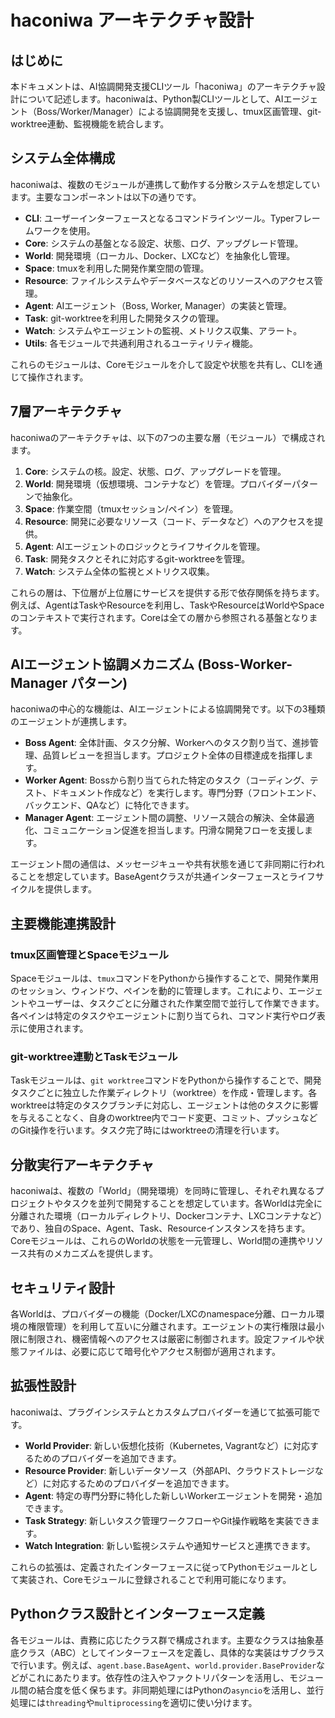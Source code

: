 # haconiwa アーキテクチャ設計

## はじめに

本ドキュメントは、AI協調開発支援CLIツール「haconiwa」のアーキテクチャ設計について記述します。haconiwaは、Python製CLIツールとして、AIエージェント（Boss/Worker/Manager）による協調開発を支援し、tmux区画管理、git-worktree連動、監視機能を統合します。

## システム全体構成

haconiwaは、複数のモジュールが連携して動作する分散システムを想定しています。主要なコンポーネントは以下の通りです。

-   **CLI**: ユーザーインターフェースとなるコマンドラインツール。Typerフレームワークを使用。
-   **Core**: システムの基盤となる設定、状態、ログ、アップグレード管理。
-   **World**: 開発環境（ローカル、Docker、LXCなど）を抽象化し管理。
-   **Space**: tmuxを利用した開発作業空間の管理。
-   **Resource**: ファイルシステムやデータベースなどのリソースへのアクセス管理。
-   **Agent**: AIエージェント（Boss, Worker, Manager）の実装と管理。
-   **Task**: git-worktreeを利用した開発タスクの管理。
-   **Watch**: システムやエージェントの監視、メトリクス収集、アラート。
-   **Utils**: 各モジュールで共通利用されるユーティリティ機能。

これらのモジュールは、Coreモジュールを介して設定や状態を共有し、CLIを通じて操作されます。

## 7層アーキテクチャ

haconiwaのアーキテクチャは、以下の7つの主要な層（モジュール）で構成されます。

1.  **Core**: システムの核。設定、状態、ログ、アップグレードを管理。
2.  **World**: 開発環境（仮想環境、コンテナなど）を管理。プロバイダーパターンで抽象化。
3.  **Space**: 作業空間（tmuxセッション/ペイン）を管理。
4.  **Resource**: 開発に必要なリソース（コード、データなど）へのアクセスを提供。
5.  **Agent**: AIエージェントのロジックとライフサイクルを管理。
6.  **Task**: 開発タスクとそれに対応するgit-worktreeを管理。
7.  **Watch**: システム全体の監視とメトリクス収集。

これらの層は、下位層が上位層にサービスを提供する形で依存関係を持ちます。例えば、AgentはTaskやResourceを利用し、TaskやResourceはWorldやSpaceのコンテキストで実行されます。Coreは全ての層から参照される基盤となります。

## AIエージェント協調メカニズム (Boss-Worker-Manager パターン)

haconiwaの中心的な機能は、AIエージェントによる協調開発です。以下の3種類のエージェントが連携します。

-   **Boss Agent**: 全体計画、タスク分解、Workerへのタスク割り当て、進捗管理、品質レビューを担当します。プロジェクト全体の目標達成を指揮します。
-   **Worker Agent**: Bossから割り当てられた特定のタスク（コーディング、テスト、ドキュメント作成など）を実行します。専門分野（フロントエンド、バックエンド、QAなど）に特化できます。
-   **Manager Agent**: エージェント間の調整、リソース競合の解決、全体最適化、コミュニケーション促進を担当します。円滑な開発フローを支援します。

エージェント間の通信は、メッセージキューや共有状態を通じて非同期に行われることを想定しています。BaseAgentクラスが共通インターフェースとライフサイクルを提供します。

## 主要機能連携設計

### tmux区画管理とSpaceモジュール

Spaceモジュールは、`tmux`コマンドをPythonから操作することで、開発作業用のセッション、ウィンドウ、ペインを動的に管理します。これにより、エージェントやユーザーは、タスクごとに分離された作業空間で並行して作業できます。各ペインは特定のタスクやエージェントに割り当てられ、コマンド実行やログ表示に使用されます。

### git-worktree連動とTaskモジュール

Taskモジュールは、`git worktree`コマンドをPythonから操作することで、開発タスクごとに独立した作業ディレクトリ（worktree）を作成・管理します。各worktreeは特定のタスクブランチに対応し、エージェントは他のタスクに影響を与えることなく、自身のworktree内でコード変更、コミット、プッシュなどのGit操作を行います。タスク完了時にはworktreeの清理を行います。

## 分散実行アーキテクチャ

haconiwaは、複数の「World」（開発環境）を同時に管理し、それぞれ異なるプロジェクトやタスクを並列で開発することを想定しています。各Worldは完全に分離された環境（ローカルディレクトリ、Dockerコンテナ、LXCコンテナなど）であり、独自のSpace、Agent、Task、Resourceインスタンスを持ちます。Coreモジュールは、これらのWorldの状態を一元管理し、World間の連携やリソース共有のメカニズムを提供します。

## セキュリティ設計

各Worldは、プロバイダーの機能（Docker/LXCのnamespace分離、ローカル環境の権限管理）を利用して互いに分離されます。エージェントの実行権限は最小限に制限され、機密情報へのアクセスは厳密に制御されます。設定ファイルや状態ファイルは、必要に応じて暗号化やアクセス制御が適用されます。

## 拡張性設計

haconiwaは、プラグインシステムとカスタムプロバイダーを通じて拡張可能です。

-   **World Provider**: 新しい仮想化技術（Kubernetes, Vagrantなど）に対応するためのプロバイダーを追加できます。
-   **Resource Provider**: 新しいデータソース（外部API、クラウドストレージなど）に対応するためのプロバイダーを追加できます。
-   **Agent**: 特定の専門分野に特化した新しいWorkerエージェントを開発・追加できます。
-   **Task Strategy**: 新しいタスク管理ワークフローやGit操作戦略を実装できます。
-   **Watch Integration**: 新しい監視システムや通知サービスと連携できます。

これらの拡張は、定義されたインターフェースに従ってPythonモジュールとして実装され、Coreモジュールに登録されることで利用可能になります。

## Pythonクラス設計とインターフェース定義

各モジュールは、責務に応じたクラス群で構成されます。主要なクラスは抽象基底クラス（ABC）としてインターフェースを定義し、具体的な実装はサブクラスで行います。例えば、`agent.base.BaseAgent`、`world.provider.BaseProvider`などがこれにあたります。依存性の注入やファクトリパターンを活用し、モジュール間の結合度を低く保ちます。非同期処理にはPythonの`asyncio`を活用し、並行処理には`threading`や`multiprocessing`を適切に使い分けます。